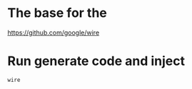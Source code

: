 # The base for the
https://github.com/google/wire

# Run generate code and inject
```shell
wire
```
